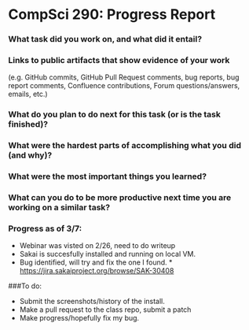 CompSci 290: Progress Report
===================

### What task did you work on, and what did it entail?

### Links to public artifacts that show evidence of your work
  (e.g. GitHub commits, GitHub Pull Request comments,
  bug reports, bug report comments, Confluence contributions, Forum
  questions/answers, emails, etc.)

### What do you plan to do next for this task (or is the task finished)?

### What were the hardest parts of accomplishing what you did (and why)?

### What were the most important things you learned?

### What can you do to be more productive next time you are working on a similar task?

### Progress as of 3/7:
 * Webinar was visted on 2/26, need to do writeup
 * Sakai is succesfully installed and running on local VM.
 * Bug identified, will try and fix the one I found.
       * https://jira.sakaiproject.org/browse/SAK-30408

###To do:
  * Submit the screenshots/history of the install.
  * Make a pull request to the class repo, submit a patch
  * Make progress/hopefully fix my bug.
